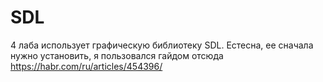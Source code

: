# SDL
4 лаба использует графическую библиотеку SDL. Естесна, ее сначала нужно установить, я пользовался гайдом отсюда https://habr.com/ru/articles/454396/

